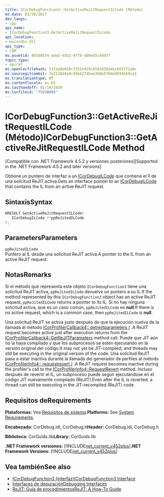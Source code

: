 ```yaml
---
title: ICorDebugFunction3::GetActiveReJitRequestILCode (Método)
ms.date: 03/30/2017
dev_langs:
- cpp
api_name:
- ICorDebugFunction3.GetActiveReJitRequestILCode
api_location:
- mscordbi.dll
api_type:
- COM
ms.assetid: 88584574-ade5-45b2-9778-489ed5c4dd7f
topic_type:
- apiref
ms.openlocfilehash: 53fedde028c7551e929cb583d38a4ec6937f2a8c
ms.sourcegitcommit: 7e2128d4a4c45b4274bea3b8e5760d4694569ca1
ms.translationtype: MT
ms.contentlocale: es-ES
ms.lasthandoff: 01/14/2020
ms.locfileid: "75938095"
---
```

# <a name="icordebugfunction3getactiverejitrequestilcode-method"></a><span data-ttu-id="3bfca-102">ICorDebugFunction3::GetActiveReJitRequestILCode (Método)</span><span class="sxs-lookup"><span data-stu-id="3bfca-102">ICorDebugFunction3::GetActiveReJitRequestILCode Method</span></span>
<span data-ttu-id="3bfca-103">[Compatible con .NET Framework 4.5.2 y versiones posteriores]</span><span class="sxs-lookup"><span data-stu-id="3bfca-103">[Supported in the .NET Framework 4.5.2 and later versions]</span></span>  
  
 <span data-ttu-id="3bfca-104">Obtiene un puntero de interfaz a un [ICorDebugILCode](../../../../docs/framework/unmanaged-api/debugging/icordebugilcode-interface.md) que contiene el Il de una solicitud ReJIT activa.</span><span class="sxs-lookup"><span data-stu-id="3bfca-104">Gets an interface pointer to an [ICorDebugILCode](../../../../docs/framework/unmanaged-api/debugging/icordebugilcode-interface.md) that contains the IL from an active ReJIT request.</span></span>  
  
## <a name="syntax"></a><span data-ttu-id="3bfca-105">Sintaxis</span><span class="sxs-lookup"><span data-stu-id="3bfca-105">Syntax</span></span>  
  
```cpp
HRESULT GetActiveReJitRequestILCode(  
   ICorDebugILCode **ppReJitedILCode  
);  
```  
  
## <a name="parameters"></a><span data-ttu-id="3bfca-106">Parameters</span><span class="sxs-lookup"><span data-stu-id="3bfca-106">Parameters</span></span>  
 `ppReJitedILCode`  
 <span data-ttu-id="3bfca-107">Puntero al IL desde una solicitud ReJIT activa.</span><span class="sxs-lookup"><span data-stu-id="3bfca-107">A pointer to the IL from an active ReJIT request.</span></span>  
  
## <a name="remarks"></a><span data-ttu-id="3bfca-108">Notas</span><span class="sxs-lookup"><span data-stu-id="3bfca-108">Remarks</span></span>  
 <span data-ttu-id="3bfca-109">Si el método que representa este objeto `ICorDebugFunction3` tiene una solicitud ReJIT activa, `ppReJitedILCode` devuelve un puntero a su IL.</span><span class="sxs-lookup"><span data-stu-id="3bfca-109">If the method represented by this `ICorDebugFunction3` object has an active ReJIT request, `ppReJitedILCode` returns a pointer to its IL.</span></span> <span data-ttu-id="3bfca-110">Si no hay ninguna solicitud activa, que es un caso común, `ppReJitedILCode` es **null**.</span><span class="sxs-lookup"><span data-stu-id="3bfca-110">If there is no active request, which is a common case, then `ppReJitedILCode` is **null**.</span></span>  
  
 <span data-ttu-id="3bfca-111">Una solicitud ReJIT se activa justo después de que la ejecución vuelva de la llamada al método [ICorProfilerCallback4:: getrejitparameters (](../../../../docs/framework/unmanaged-api/profiling/icorprofilercallback4-getrejitparameters-method.md) .</span><span class="sxs-lookup"><span data-stu-id="3bfca-111">A ReJIT request becomes active just after execution returns from the [ICorProfilerCallback4::GetReJITParameters](../../../../docs/framework/unmanaged-api/profiling/icorprofilercallback4-getrejitparameters-method.md) method call.</span></span> <span data-ttu-id="3bfca-112">Puede que JIT aún no la haya compilado y que los subprocesos se estén ejecutando en la versión original del código.</span><span class="sxs-lookup"><span data-stu-id="3bfca-112">It may not yet be JIT-compiled, and threads may still be executing in the original version of the code.</span></span> <span data-ttu-id="3bfca-113">Una solicitud ReJIT pasa a estar inactiva durante la llamada del generador de perfiles al método [ICorProfilerInfo4:: requestrevert (](../../../../docs/framework/unmanaged-api/profiling/icorprofilerinfo4-requestrevert-method.md) .</span><span class="sxs-lookup"><span data-stu-id="3bfca-113">A ReJIT request becomes inactive during the profiler's call to the [ICorProfilerInfo4::RequestRevert](../../../../docs/framework/unmanaged-api/profiling/icorprofilerinfo4-requestrevert-method.md) method.</span></span> <span data-ttu-id="3bfca-114">Incluso después de revertir el IL, un subproceso puede seguir ejecutándose en el código JIT nuevamente compilado (ReJIT).</span><span class="sxs-lookup"><span data-stu-id="3bfca-114">Even after the IL is reverted, a thread can still be executing in the JIT-recompiled (ReJIT) code.</span></span>  
  
## <a name="requirements"></a><span data-ttu-id="3bfca-115">Requisitos de</span><span class="sxs-lookup"><span data-stu-id="3bfca-115">Requirements</span></span>  
 <span data-ttu-id="3bfca-116">**Plataformas:** Vea [Requisitos de sistema](../../../../docs/framework/get-started/system-requirements.md).</span><span class="sxs-lookup"><span data-stu-id="3bfca-116">**Platforms:** See [System Requirements](../../../../docs/framework/get-started/system-requirements.md).</span></span>  
  
 <span data-ttu-id="3bfca-117">**Encabezado:** CorDebug.idl, CorDebug.h</span><span class="sxs-lookup"><span data-stu-id="3bfca-117">**Header:** CorDebug.idl, CorDebug.h</span></span>  
  
 <span data-ttu-id="3bfca-118">**Biblioteca:** CorGuids.lib</span><span class="sxs-lookup"><span data-stu-id="3bfca-118">**Library:** CorGuids.lib</span></span>  
  
 <span data-ttu-id="3bfca-119">**.NET Framework versiones:** [!INCLUDE[net_current_v452plus](../../../../includes/net-current-v452plus-md.md)]</span><span class="sxs-lookup"><span data-stu-id="3bfca-119">**.NET Framework Versions:** [!INCLUDE[net_current_v452plus](../../../../includes/net-current-v452plus-md.md)]</span></span>  
  
## <a name="see-also"></a><span data-ttu-id="3bfca-120">Vea también</span><span class="sxs-lookup"><span data-stu-id="3bfca-120">See also</span></span>

- [<span data-ttu-id="3bfca-121">ICorDebugFunction3 (interfaz)</span><span class="sxs-lookup"><span data-stu-id="3bfca-121">ICorDebugFunction3 Interface</span></span>](../../../../docs/framework/unmanaged-api/debugging/icordebugfunction3-interface.md)
- [<span data-ttu-id="3bfca-122">Interfaces de depuración</span><span class="sxs-lookup"><span data-stu-id="3bfca-122">Debugging Interfaces</span></span>](../../../../docs/framework/unmanaged-api/debugging/debugging-interfaces.md)
- [<span data-ttu-id="3bfca-123">ReJIT: Guía de procedimientos</span><span class="sxs-lookup"><span data-stu-id="3bfca-123">ReJIT: A How-To Guide</span></span>](https://docs.microsoft.com/archive/blogs/davbr/rejit-a-how-to-guide)
